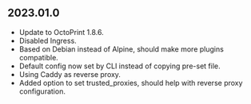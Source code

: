 ## 2023.01.0
  * Update to OctoPrint 1.8.6.
  * Disabled Ingress.
  * Based on Debian instead of Alpine, should make more plugins compatible.
  * Default config now set by CLI instead of copying pre-set file.
  * Using Caddy as reverse proxy.
  * Added option to set trusted_proxies, should help with reverse proxy configuration.
